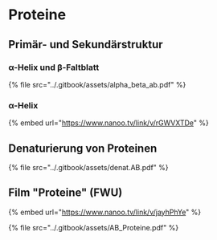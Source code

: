 # Proteine

## Primär- und Sekundärstruktur

### α-Helix und β-Faltblatt

{% file src="../.gitbook/assets/alpha_beta_ab.pdf" %}

### α-Helix

{% embed url="https://www.nanoo.tv/link/v/rGWVXTDe" %}

## Denaturierung von Proteinen

{% file src="../.gitbook/assets/denat.AB.pdf" %}

## Film "Proteine" (FWU)

{% embed url="https://www.nanoo.tv/link/v/jayhPhYe" %}

{% file src="../.gitbook/assets/AB_Proteine.pdf" %}
